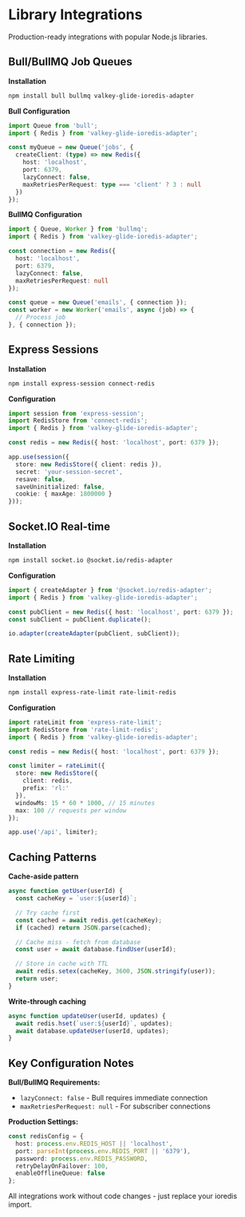 # Library Integrations

Production-ready integrations with popular Node.js libraries.

## Bull/BullMQ Job Queues

**Installation**
```bash
npm install bull bullmq valkey-glide-ioredis-adapter
```

**Bull Configuration**
```typescript
import Queue from 'bull';
import { Redis } from 'valkey-glide-ioredis-adapter';

const myQueue = new Queue('jobs', {
  createClient: (type) => new Redis({
    host: 'localhost',
    port: 6379,
    lazyConnect: false,
    maxRetriesPerRequest: type === 'client' ? 3 : null
  })
});
```

**BullMQ Configuration**
```typescript
import { Queue, Worker } from 'bullmq';
import { Redis } from 'valkey-glide-ioredis-adapter';

const connection = new Redis({
  host: 'localhost',
  port: 6379,
  lazyConnect: false,
  maxRetriesPerRequest: null
});

const queue = new Queue('emails', { connection });
const worker = new Worker('emails', async (job) => {
  // Process job
}, { connection });
```

## Express Sessions

**Installation**
```bash
npm install express-session connect-redis
```

**Configuration**
```typescript
import session from 'express-session';
import RedisStore from 'connect-redis';
import { Redis } from 'valkey-glide-ioredis-adapter';

const redis = new Redis({ host: 'localhost', port: 6379 });

app.use(session({
  store: new RedisStore({ client: redis }),
  secret: 'your-session-secret',
  resave: false,
  saveUninitialized: false,
  cookie: { maxAge: 1800000 }
}));
```

## Socket.IO Real-time

**Installation**
```bash
npm install socket.io @socket.io/redis-adapter
```

**Configuration**
```typescript
import { createAdapter } from '@socket.io/redis-adapter';
import { Redis } from 'valkey-glide-ioredis-adapter';

const pubClient = new Redis({ host: 'localhost', port: 6379 });
const subClient = pubClient.duplicate();

io.adapter(createAdapter(pubClient, subClient));
```

## Rate Limiting

**Installation**
```bash
npm install express-rate-limit rate-limit-redis
```

**Configuration**
```typescript
import rateLimit from 'express-rate-limit';
import RedisStore from 'rate-limit-redis';
import { Redis } from 'valkey-glide-ioredis-adapter';

const redis = new Redis({ host: 'localhost', port: 6379 });

const limiter = rateLimit({
  store: new RedisStore({
    client: redis,
    prefix: 'rl:'
  }),
  windowMs: 15 * 60 * 1000, // 15 minutes
  max: 100 // requests per window
});

app.use('/api', limiter);
```

## Caching Patterns

**Cache-aside pattern**
```typescript
async function getUser(userId) {
  const cacheKey = `user:${userId}`;

  // Try cache first
  const cached = await redis.get(cacheKey);
  if (cached) return JSON.parse(cached);

  // Cache miss - fetch from database
  const user = await database.findUser(userId);

  // Store in cache with TTL
  await redis.setex(cacheKey, 3600, JSON.stringify(user));
  return user;
}
```

**Write-through caching**
```typescript
async function updateUser(userId, updates) {
  await redis.hset(`user:${userId}`, updates);
  await database.updateUser(userId, updates);
}
```

## Key Configuration Notes

**Bull/BullMQ Requirements:**
- `lazyConnect: false` - Bull requires immediate connection
- `maxRetriesPerRequest: null` - For subscriber connections

**Production Settings:**
```typescript
const redisConfig = {
  host: process.env.REDIS_HOST || 'localhost',
  port: parseInt(process.env.REDIS_PORT || '6379'),
  password: process.env.REDIS_PASSWORD,
  retryDelayOnFailover: 100,
  enableOfflineQueue: false
};
```

All integrations work without code changes - just replace your ioredis import.